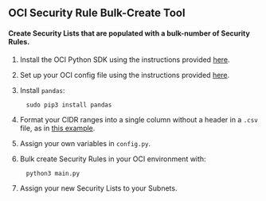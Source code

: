 ## OCI Security Rule Bulk-Create Tool

#### Create Security Lists that are populated with a bulk-number of Security Rules.

1. Install the OCI Python SDK using the instructions provided [here](https://docs.oracle.com/en-us/iaas/tools/python/2.45.1/installation.html).

2. Set up your OCI config file using the instructions provided [here](https://docs.oracle.com/en-us/iaas/Content/API/Concepts/sdkconfig.htm#SDK_and_CLI_Configuration_File).

3. Install `pandas`:
```
     sudo pip3 install pandas
```
4. Format your CIDR ranges into a single column without a header in a `.csv` file, as in [this example](cidrs_demo.csv).

5. Assign your own variables in `config.py`.

6. Bulk create Security Rules in your OCI environment with:
```
     python3 main.py
```
7. Assign your new Security Lists to your Subnets.